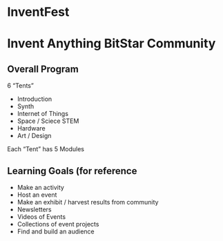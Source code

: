 InventFest
==========

# Invent Anything BitStar Community

## Overall Program

6 “Tents”
- Introduction
- Synth
- Internet of Things
- Space / Sciece STEM
- Hardware
- Art / Design

Each “Tent” has 5 Modules

## Learning Goals (for reference
- Make an activity
- Host an event
- Make an exhibit / harvest results from community
- Newsletters
- Videos of Events
- Collections of event projects
- Find and build an audience
